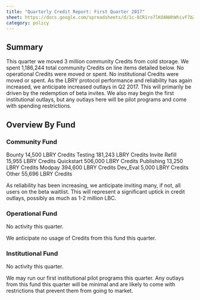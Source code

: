 ```yaml
---
title: "Quarterly Credit Report: First Quarter 2017"
sheet: https://docs.google.com/spreadsheets/d/1c-8CR1ro7lKOANHhWhivF7bZ19_ppgCq-d-HD_u43vM/edit#gid=799352054
category: policy
---
```


## Summary

This quarter we moved 3 million community Credits from cold storage.  We spent 1,186,244 total community Credits on line items detailed below. No operational Credits were moved or spent.  No institutional Credits were moved or spent.
As the LBRY protocol performance and reliability has again increased, we anticipate increased outlays in Q2 2017. This will primarily be driven by the redemption of beta invites. We also may begin the first institutional outlays, but any outlays here will be pilot programs and come with spending restrictions.

## Overview By Fund

### Community Fund

Bounty 14,500 LBRY Credits
Testing 181,243 LBRY Credits
Invite Refill 15,955 LBRY Credits
Quickstart 506,000 LBRY Credits
Publishing 13,250 LBRY Credits
Modpay 394,600 LBRY Credits
Dev_Eval 5,000 LBRY Credits
Other 55,696 LBRY Credits

As reliability has been increasing, we anticipate inviting many, if not, all users on the beta waitlist. This will represent a significant uptick in credit outlays, possibly as much as 1-2 million LBC.

### Operational Fund

No activity this quarter.

We anticipate no usage of Credits from this fund this quarter.

### Institutional Fund

No activity this quarter.

We may run our first institutional pilot programs this quarter. Any outlays from this fund this quarter will be minimal and are likely to come with restrictions that prevent them from going to market.
